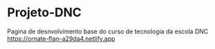 # Projeto-DNC
Pagina de desnvolvimento base do curso de tecnologia da escola DNC
https://ornate-flan-a29da4.netlify.app
